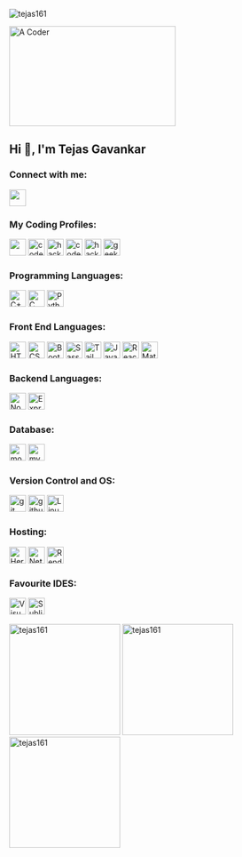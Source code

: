 <p align="left"> <img src="https://komarev.com/ghpvc/?username=tejas161&label=Profile%20views&color=0e75b6&style=flat" alt="tejas161" /> </p>
<img height="180" width="300" src="https://media.giphy.com/media/CrFLL3CnRpw5ddlBMm/giphy.gif" alt="A Coder" />
<h2>Hi 👋, I'm Tejas Gavankar</h2>






<h3 align="left">Connect with me:</h3>
<p align="left"> 
   <a href="https://linkedin.com/in/tejas-gavankar-305757195" target="_blank">
        <img
            height="30"
            src="https://img.shields.io/badge/linkedin-%230077B5.svg?style=for-the-badge&logo=linkedin&logoColor=white"
              /></a>
 </p>
 
 
<h3 align="left">My Coding Profiles:</h3>
 <p>
   <a  href="https://www.leetcode.com/tejas1611" target="blank"><img height="30" src="https://img.shields.io/badge/-LeetCode-FFA116?style=for-the-badge&logo=LeetCode&logoColor=white" /></a> 
<a  href="https://www.codechef.com/users/tejas_16" target="_blank"><img height="30" src="https://img.shields.io/badge/-CodeChef-5B4638?style=for-the-badge&logo=CodeChef&logoColor=white" alt="codechef"/></a> 
<a  href="https://www.hackerrank.com/tejasgawankar16" target="_blank"><img height="30" src="https://img.shields.io/badge/-Hackerrank-2EC866?style=for-the-badge&logo=HackerRank&logoColor=white"  alt="hackerrank"/></a> 
<a  href="https://codeforces.com/profile/tejas_16" target="_blank"><img src="https://img.shields.io/badge/Codeforces-e8932b?style=for-the-badge&logo=Codeforces&logoColor=white" alt="codeforces" height="30" /></a> 
<a href="https://www.hackerearth.com/@tejas628" target="blank"><img src="https://img.shields.io/badge/HackerEarth-%232C3454.svg?&style=for-the-badge&logo=HackerEarth&logoColor=Blue" alt="hackerearth"  height="30"/></a> 
<a  href="https://auth.geeksforgeeks.org/user/tejasgawankar16" target="blank"><img src="https://img.shields.io/badge/GeeksforGeeks-298D46?style=for-the-badge&logo=geeksforgeeks&logoColor=white" alt="geeksforgeeks" height="30" /></a> 
</p>


<h3 align="left">Programming Languages:</h3>
<p align="left">
<img src="https://img.shields.io/badge/C%2B%2B-00599C?style=for-the-badge&logo=c%2B%2B&logoColor=white" alt="C++" height="30"/>
 <img src="https://img.shields.io/badge/C-00599C?style=for-the-badge&logo=c&logoColor=white" alt="C" height="30"/>
 <img src="https://img.shields.io/badge/Python-FFD43B?style=for-the-badge&logo=python&logoColor=blue" alt="Python" height="30"/>
  </p>
  
  
  
<h3 align="left">Front End Languages:</h3>
<p align="left">
 <img src="https://img.shields.io/badge/HTML5-E34F26?style=for-the-badge&logo=html5&logoColor=white" alt="HTML" height="30"/>
  <img src="https://img.shields.io/badge/CSS3-1572B6?style=for-the-badge&logo=css3&logoColor=white" alt="CSS" height="30"/>
  <img src="https://img.shields.io/badge/Bootstrap-563D7C?style=for-the-badge&logo=bootstrap&logoColor=white" alt="Bootstrap" height="30"/>
  <img src="https://img.shields.io/badge/Sass-CC6699?style=for-the-badge&logo=sass&logoColor=white" alt="Sass" height="30"/>
  <img src="https://img.shields.io/badge/Tailwind_CSS-38B2AC?style=for-the-badge&logo=tailwind-css&logoColor=white" alt="Tailwind Css" height="30"/>
  <img src="https://img.shields.io/badge/JavaScript-323330?style=for-the-badge&logo=javascript&logoColor=F7DF1E" alt="Javascript" height="30"/>
  <img src="https://img.shields.io/badge/React-20232A?style=for-the-badge&logo=react&logoColor=61DAFB" alt="React JS" height="30"/>
  <img src="https://img.shields.io/badge/Material%20UI-007FFF?style=for-the-badge&logo=mui&logoColor=white" alt="Material UI" height="30"/>
  </p>



<h3 align="left">Backend Languages:</h3>
<p align="left">
 <img src="https://img.shields.io/badge/Node.js-339933?style=for-the-badge&logo=nodedotjs&logoColor=white" alt="NodeJS" height="30"/>
 <img src="https://img.shields.io/badge/Express.js-000000?style=for-the-badge&logo=express&logoColor=white" alt="ExpressJS" height="30"/>
  </p>




<h3 align="left">Database:</h3>
<p align="left">
   <img src="https://img.shields.io/badge/MongoDB-4EA94B?style=for-the-badge&logo=mongodb&logoColor=white" alt="mongodb" height="30"/>
    <img src="https://img.shields.io/badge/MySQL-005C84?style=for-the-badge&logo=mysql&logoColor=white" alt="mySQL server" height="30"/>
 </p>



<h3 align="left">Version Control and OS:</h3>
<p align="left"> 
 <img src="https://img.shields.io/badge/git-%23F05033.svg?style=for-the-badge&logo=git&logoColor=white" alt="git" height="30"/>
  <img src="https://img.shields.io/badge/github-%23121011.svg?style=for-the-badge&logo=github&logoColor=white" alt="github" height="30"/>
  <img src="https://img.shields.io/badge/Linux-FCC624?style=for-the-badge&logo=linux&logoColor=black" alt="Linux" height="30"/>
  </p>
  
  
  
<h3 align="left">Hosting:</h3>
<p align="left"> 
 <img src="https://img.shields.io/badge/Heroku-430098?style=for-the-badge&logo=heroku&logoColor=white" alt="Heroku" height="30"/>
  <img src="https://img.shields.io/badge/Netlify-00C7B7?style=for-the-badge&logo=netlify&logoColor=white" alt="Netlify" height="30"/>
  <img src="https://img.shields.io/badge/Render-46E3B7?style=for-the-badge&logo=render&logoColor=white" alt="Render" height="30"/>
    </p>


<h3 align="left">Favourite IDES:</h3>
<p align="left"> 
 <img src="https://img.shields.io/badge/Visual_Studio_Code-0078D4?style=for-the-badge&logo=visual%20studio%20code&logoColor=white" alt="Visual Studio Code" height="30"/>
  <img src="https://img.shields.io/badge/sublime_text-%23575757.svg?&style=for-the-badge&logo=sublime-text&logoColor=important" alt="Sublime Text" height="30"/>  
  </p>
 
 

   <img height="200"  src="https://github-readme-stats.vercel.app/api/top-langs?username=tejas161&show_icons=true&locale=en&layout=compact" alt="tejas161" />  
  <img height="200"  src="https://github-readme-stats.vercel.app/api?username=tejas161&count_private=true&show_icons=true" alt="tejas161" />
 <img height="200"  src="https://github-readme-streak-stats.herokuapp.com/?user=tejas161&" alt="tejas161" />








